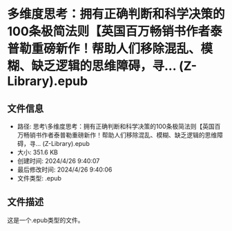 ﻿# 多维度思考：拥有正确判断和科学决策的100条极简法则【英国百万畅销书作者泰普勒重磅新作！帮助人们移除混乱、模糊、缺乏逻辑的思维障碍，寻... (Z-Library).epub

## 文件信息
- 路径: 思考\多维度思考：拥有正确判断和科学决策的100条极简法则【英国百万畅销书作者泰普勒重磅新作！帮助人们移除混乱、模糊、缺乏逻辑的思维障碍，寻... (Z-Library).epub
- 大小: 351.6 KB
- 创建时间: 2024/4/26 9:40:07
- 最后修改时间: 2024/4/26 9:40:06
- 文件类型: .epub

## 文件描述
这是一个.epub类型的文件。

